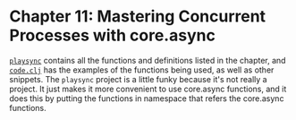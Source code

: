 # Chapter 11: Mastering Concurrent Processes with core.async

[`playsync`](playsync) contains all the functions and definitions
listed in the chapter, and [`code.clj`](code) has the examples of the
functions being used, as well as other snippets. The `playsync`
project is a little funky because it's not really a project. It just
makes it more convenient to use core.async functions, and it does this
by putting the functions in namespace that refers the core.async
functions.
